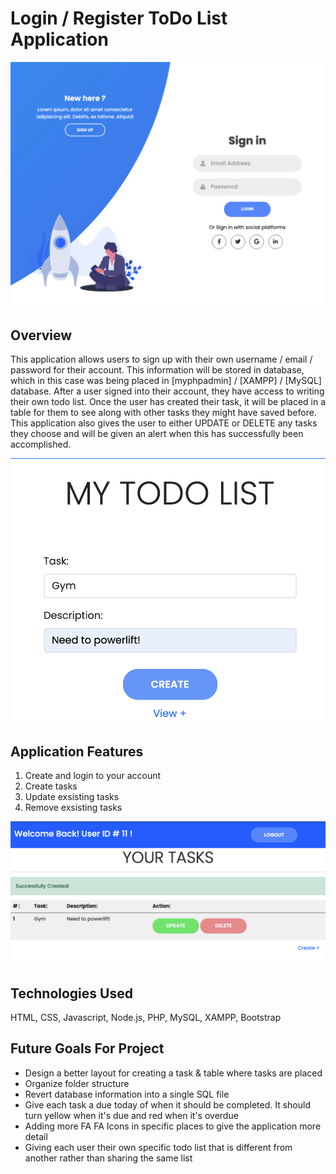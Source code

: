 # Login / Register ToDo List Application

![img](example1.png)

## Overview
This application allows users to sign up with their own username / email / password for their account. This information will be stored in database, which in this case was being placed in [myphpadmin] / [XAMPP] / [MySQL] database. After a user signed into their account, they have access to writing their own todo list. Once the user has created their task, it will be placed in a table for them to see along with other tasks they might have saved before. This application also gives the user to either UPDATE or DELETE any tasks they choose and will be given an alert when this has successfully been accomplished.

![img](example3.png)

## Application Features
1) Create and login to your account 
2) Create tasks
3) Update exsisting tasks
4) Remove exsisting tasks

![img](example2.png)


## Technologies Used
HTML, CSS, Javascript, Node.js, PHP, MySQL, XAMPP, Bootstrap

## Future Goals For Project
- Design a better layout for creating a task & table where tasks are placed
- Organize folder structure 
- Revert database information into a single SQL file
- Give each task a due today of when it should be completed. It should turn yellow when it's due and red when it's overdue
- Adding more FA FA Icons in specific places to give the application more detail
- Giving each user their own specific todo list that is different from another rather than sharing the same list
